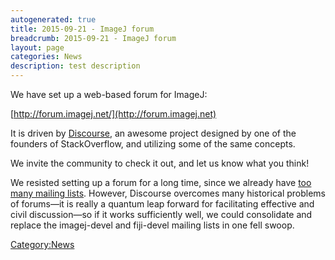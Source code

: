 ```yaml
---
autogenerated: true
title: 2015-09-21 - ImageJ forum
breadcrumb: 2015-09-21 - ImageJ forum
layout: page
categories: News
description: test description
---
```


We have set up a web-based forum for ImageJ:

[http://forum.imagej.net/](http://forum.imagej.net)

It is driven by [Discourse](http://www.discourse.org/), an awesome project designed by one of the founders of StackOverflow, and utilizing some of the same concepts.

We invite the community to check it out, and let us know what you think\!

We resisted setting up a forum for a long time, since we already have [too many mailing lists](Mailing_Lists "wikilink"). However, Discourse overcomes many historical problems of forums—it is really a quantum leap forward for facilitating effective and civil discussion—so if it works sufficiently well, we could consolidate and replace the imagej-devel and fiji-devel mailing lists in one fell swoop.

[Category:News](Category_News "wikilink")
